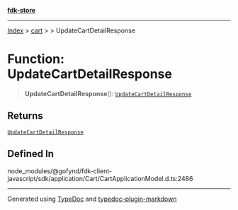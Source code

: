 [**fdk-store**](../../../README.md)
***

[Index](../../../API.md) > [cart](../../README.md) > [<internal>](../README.md) > UpdateCartDetailResponse

# Function: UpdateCartDetailResponse

> **UpdateCartDetailResponse**(): [`UpdateCartDetailResponse`](../type-aliases/type-alias.UpdateCartDetailResponse.md)

## Returns

[`UpdateCartDetailResponse`](../type-aliases/type-alias.UpdateCartDetailResponse.md)

## Defined In

node\_modules/@gofynd/fdk-client-javascript/sdk/application/Cart/CartApplicationModel.d.ts:2486

***
Generated using [TypeDoc](https://typedoc.org/) and [typedoc-plugin-markdown](https://www.npmjs.com/package/typedoc-plugin-markdown)
